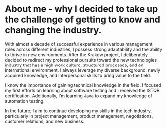 # About me - why I decided to take up the challenge of getting to know and changing the industry.
With almost a decade of successful experience in various management roles across different industries, I possess strong adaptability and the ability to thrive in new environments. After the Krakow project, I deliberately decided to redirect my professional pursuits toward the new technologies industry that has a high work culture, structured processes, and an international environment. I always leverage my diverse background, newly acquired knowledge, and interpersonal skills to bring value to the field.

I know the importance of gaining technical knowledge in the field. I focused my first efforts on learning about software testing and I received the ISTQB certification. 
Additionally, I’m learning Java to expand my knowledge of automation testing. 

In the future, I aim to continue developing my skills in the tech industry, particularly in project management, product management, negotiations, customer relations, and new business. 

